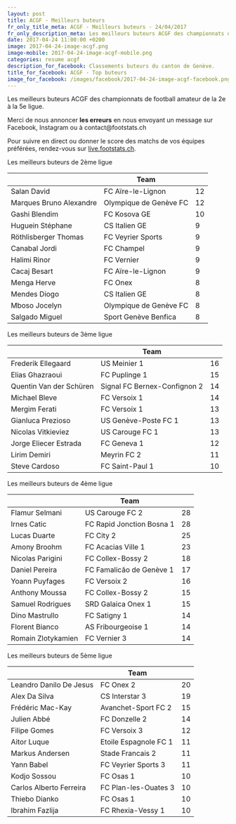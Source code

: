 ```yaml
---
layout: post
title: ACGF - Meilleurs buteurs
fr_only_title_meta: ACGF - Meilleurs buteurs - 24/04/2017
fr_only_description_meta: Les meilleurs buteurs ACGF des championnats de football amateur de la 2e à la 5e ligue - 24/04/2017
date: 2017-04-24 11:00:00 +0200
image: 2017-04-24-image-acgf.png
image-mobile: 2017-04-24-image-acgf-mobile.png
categories: resume acgf
description_for_facebook: Classements buteurs du canton de Genève.
title_for_facebook: ACGF - Top buteurs
image_for_facebook: /images/facebook/2017-04-24-image-acgf-facebook.png
---
```

<p>Les meilleurs buteurs ACGF des championnats de football amateur de la 2e à la 5e ligue.</p>
<p>Merci de nous annoncer <b>les erreurs</b> en nous envoyant un message sur Facebook, Instagram ou à contact@footstats.ch</p>
<p>Pour suivre en direct ou donner le score des matchs de vos équipes préférées, rendez-vous sur <a href='http://live.footstats.ch'>live.footstats.ch</a>.</p>

<p>Les meilleurs buteurs de 2ème ligue</p><table class="table"><thead><tr><th><i class="fa fa-male"></i></th><th>Team</th><th><i class="fa fa-futbol-o"></i></th></tr></thead><tbody><tr><td>Salan David</td><td>FC Aïre-le-Lignon</td><td>12</td></tr><tr><td>Marques Bruno Alexandre</td><td>Olympique de Genève FC</td><td>12</td></tr><tr><td>Gashi Blendim</td><td>FC Kosova GE</td><td>10</td></tr><tr><td>Huguein Stéphane</td><td>CS Italien GE</td><td>9</td></tr><tr><td>Röthlisberger Thomas</td><td>FC Veyrier Sports</td><td>9</td></tr><tr><td>Canabal Jordi</td><td>FC Champel</td><td>9</td></tr><tr><td>Halimi Rinor</td><td>FC Vernier</td><td>9</td></tr><tr><td>Cacaj Besart</td><td>FC Aïre-le-Lignon</td><td>9</td></tr><tr><td>Menga Herve</td><td>FC Onex</td><td>8</td></tr><tr><td>Mendes Diogo</td><td>CS Italien GE</td><td>8</td></tr><tr><td>Mboso Jocelyn</td><td>Olympique de Genève FC</td><td>8</td></tr><tr><td>Salgado Miguel</td><td>Sport Genève Benfica</td><td>8</td></tr></tbody></table><p>Les meilleurs buteurs de 3ème ligue</p><table class="table"><thead><tr><th><i class="fa fa-male"></i></th><th>Team</th><th><i class="fa fa-futbol-o"></i></th></tr></thead><tbody><tr><td>Frederik Ellegaard</td><td>US Meinier 1</td><td>16</td></tr><tr><td>Elias Ghazraoui</td><td>FC Puplinge 1</td><td>15</td></tr><tr><td>Quentin Van der Schüren</td><td>Signal FC Bernex-Confignon 2</td><td>14</td></tr><tr><td>Michael Bleve</td><td>FC Versoix 1</td><td>14</td></tr><tr><td>Mergim Ferati</td><td>FC Versoix 1</td><td>13</td></tr><tr><td>Gianluca Prezioso</td><td>US Genève-Poste FC 1</td><td>13</td></tr><tr><td>Nicolas Vitkieviez</td><td>US Carouge FC 1</td><td>13</td></tr><tr><td>Jorge Eliecer Estrada</td><td>FC Geneva 1</td><td>12</td></tr><tr><td>Lirim Demiri</td><td>Meyrin FC 2</td><td>11</td></tr><tr><td>Steve Cardoso</td><td>FC Saint-Paul 1</td><td>10</td></tr></tbody></table><p>Les meilleurs buteurs de 4ème ligue</p><table class="table"><thead><tr><th><i class="fa fa-male"></i></th><th>Team</th><th><i class="fa fa-futbol-o"></i></th></tr></thead><tbody><tr><td>Flamur Selmani</td><td>US Carouge FC 2</td><td>28</td></tr><tr><td>Irnes Catic</td><td>FC Rapid Jonction Bosna 1</td><td>28</td></tr><tr><td>Lucas Duarte</td><td>FC City 2</td><td>25</td></tr><tr><td>Amony Broohm</td><td>FC Acacias Ville 1</td><td>23</td></tr><tr><td>Nicolas Parigini</td><td>FC Collex-Bossy 2</td><td>18</td></tr><tr><td>Daniel Pereira</td><td>FC Famalicão de Genève 1</td><td>17</td></tr><tr><td>Yoann Puyfages</td><td>FC Versoix 2</td><td>16</td></tr><tr><td>Anthony Moussa</td><td>FC Collex-Bossy 2</td><td>15</td></tr><tr><td>Samuel Rodrigues</td><td>SRD Galaica Onex 1</td><td>15</td></tr><tr><td>Dino Mastrullo</td><td>FC Satigny 1</td><td>14</td></tr><tr><td>Florent Bianco</td><td>AS Fribourgeoise 1</td><td>14</td></tr><tr><td>Romain Zlotykamien</td><td>FC Vernier 3</td><td>14</td></tr></tbody></table><p>Les meilleurs buteurs de 5ème ligue</p><table class="table"><thead><tr><th><i class="fa fa-male"></i></th><th>Team</th><th><i class="fa fa-futbol-o"></i></th></tr></thead><tbody><tr><td>Leandro Danilo De Jesus</td><td>FC Onex 2</td><td>20</td></tr><tr><td>Alex Da Silva</td><td>CS Interstar  3</td><td>19</td></tr><tr><td>Frédéric Mac-Kay</td><td>Avanchet-Sport FC 2</td><td>15</td></tr><tr><td>Julien Abbé</td><td>FC Donzelle 2</td><td>14</td></tr><tr><td>Filipe Gomes</td><td>FC Versoix 3</td><td>12</td></tr><tr><td>Aitor Luque</td><td>Etoile Espagnole FC 1</td><td>11</td></tr><tr><td>Markus Andersen</td><td>Stade Francais 2</td><td>11</td></tr><tr><td>Yann Babel</td><td>FC Veyrier Sports 3</td><td>11</td></tr><tr><td>Kodjo Sossou</td><td>FC Osas 1</td><td>10</td></tr><tr><td>Carlos Alberto Ferreira</td><td>FC Plan-les-Ouates 3</td><td>10</td></tr><tr><td>Thiebo Dianko</td><td>FC Osas 1</td><td>10</td></tr><tr><td>Ibrahim Fazlija</td><td>FC Rhexia-Vessy 1</td><td>10</td></tr></tbody></table>
